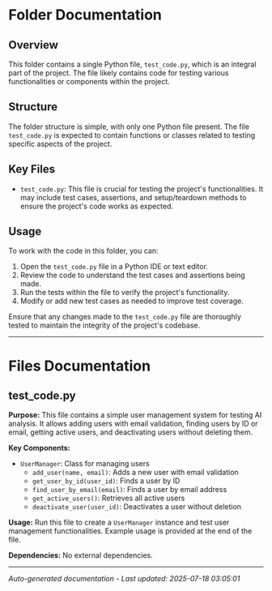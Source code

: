 # Folder Documentation

## Overview
This folder contains a single Python file, `test_code.py`, which is an integral part of the project. The file likely contains code for testing various functionalities or components within the project.

## Structure
The folder structure is simple, with only one Python file present. The file `test_code.py` is expected to contain functions or classes related to testing specific aspects of the project.

## Key Files
- `test_code.py`: This file is crucial for testing the project's functionalities. It may include test cases, assertions, and setup/teardown methods to ensure the project's code works as expected.

## Usage
To work with the code in this folder, you can:
1. Open the `test_code.py` file in a Python IDE or text editor.
2. Review the code to understand the test cases and assertions being made.
3. Run the tests within the file to verify the project's functionality.
4. Modify or add new test cases as needed to improve test coverage.

Ensure that any changes made to the `test_code.py` file are thoroughly tested to maintain the integrity of the project's codebase.

---

# Files Documentation

## test_code.py

**Purpose:** This file contains a simple user management system for testing AI analysis. It allows adding users with email validation, finding users by ID or email, getting active users, and deactivating users without deleting them.

**Key Components:**
- `UserManager`: Class for managing users
  - `add_user(name, email)`: Adds a new user with email validation
  - `get_user_by_id(user_id)`: Finds a user by ID
  - `find_user_by_email(email)`: Finds a user by email address
  - `get_active_users()`: Retrieves all active users
  - `deactivate_user(user_id)`: Deactivates a user without deletion

**Usage:** Run this file to create a `UserManager` instance and test user management functionalities. Example usage is provided at the end of the file.

**Dependencies:** No external dependencies.

---
*Auto-generated documentation - Last updated: 2025-07-18 03:05:01*
